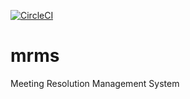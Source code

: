 [![CircleCI](https://circleci.com/gh/niomwungeri-fabrice/mrms/tree/develop.svg?style=svg)](https://circleci.com/gh/niomwungeri-fabrice/mrms/tree/develop)

# mrms

Meeting Resolution Management System
